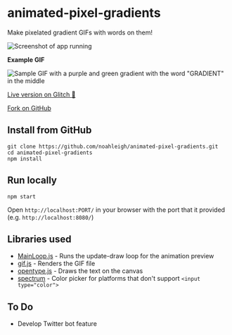 # animated-pixel-gradients
Make pixelated gradient GIFs with words on them!

![Screenshot of app running](https://cdn.jsdelivr.net/gh/noahleigh/animated-pixel-gradients@a7fd6c682339fd2b40cb2bdf84cd213be839d370/readme_assets/screenshot.png)

**Example GIF**

![Sample GIF with a purple and green gradient with the word "GRADIENT" in the middle](https://cdn.jsdelivr.net/gh/noahleigh/animated-pixel-gradients@09eacf757a63d49f7572ce94d6e049be307d6287/readme_assets/sample_gif.gif)

[Live version on Glitch 🎏](https://animated-pixel-gradients.glitch.me/)

[Fork on GitHub](https://github.com/noahleigh/animated-pixel-gradients)

## Install from GitHub
```
git clone https://github.com/noahleigh/animated-pixel-gradients.git
cd animated-pixel-gradients
npm install
```
## Run locally
```
npm start
```
Open `http://localhost:PORT/` in your browser with the port that it provided (e.g. `http://localhost:8080/`)

## Libraries used
- [MainLoop.js](https://github.com/IceCreamYou/MainLoop.js) - Runs the update-draw loop for the animation preview
- [gif.js](https://github.com/jnordberg/gif.js) - Renders the GIF file
- [opentype.js](https://github.com/nodebox/opentype.js) - Draws the text on the canvas
- [spectrum](https://github.com/bgrins/spectrum) - Color picker for platforms that don't support `<input type="color">`

## To Do
- Develop Twitter bot feature
